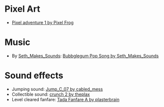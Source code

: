 # Pixel Art

- [Pixel adventure 1 by Pixel Frog](https://pixelfrog-assets.itch.io/pixel-adventure-1)

# Music

- By [Seth_Makes_Sounds](https://freesound.org/people/Seth_Makes_Sounds): [Bubbglegum Pop Song by Seth_Makes_Sounds](https://freesound.org/people/Seth_Makes_Sounds/sounds/686610/)

# Sound effects

- Jumping sound: [Jump_C_07 by cabled_mess](https://freesound.org/people/cabled_mess/sounds/350900/)
- Collectible sound: [crunch 2 by theplax](https://freesound.org/people/theplax/sounds/608646/)
- Level cleared fanfare: [Tada Fanfare A by plasterbrain](https://freesound.org/people/plasterbrain/sounds/397355/)
